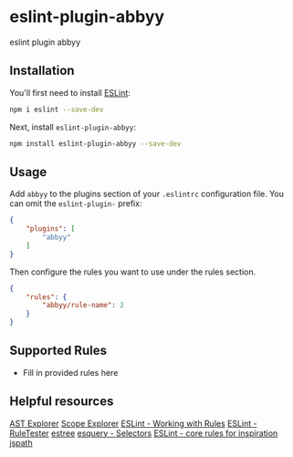 # eslint-plugin-abbyy

eslint plugin abbyy

## Installation

You'll first need to install [ESLint](https://eslint.org/):

```sh
npm i eslint --save-dev
```

Next, install `eslint-plugin-abbyy`:

```sh
npm install eslint-plugin-abbyy --save-dev
```

## Usage

Add `abbyy` to the plugins section of your `.eslintrc` configuration file. You can omit the `eslint-plugin-` prefix:

```json
{
    "plugins": [
        "abbyy"
    ]
}
```


Then configure the rules you want to use under the rules section.

```json
{
    "rules": {
        "abbyy/rule-name": 2
    }
}
```

## Supported Rules

* Fill in provided rules here

## Helpful resources

[AST Explorer](https://astexplorer.net/)
[Scope Explorer](http://mazurov.github.io/escope-demo/)
[ESLint - Working with Rules](https://eslint.org/docs/developer-guide/working-with-rules)
[ESLint - RuleTester](https://eslint.org/docs/developer-guide/nodejs-api#ruletester)
[estree](https://github.com/estree/estree)
[esquery - Selectors](https://github.com/estools/esquery)
[ESLint - core rules for inspiration](https://github.com/eslint/eslint/tree/main/lib/rules)
[jspath](https://github.com/dfilatov/jspath)




